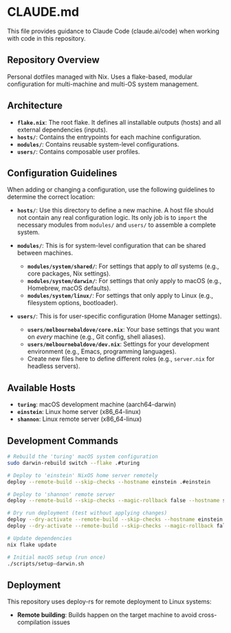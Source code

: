 # CLAUDE.md

This file provides guidance to Claude Code (claude.ai/code) when working with code in this repository.

## Repository Overview

Personal dotfiles managed with Nix. Uses a flake-based, modular configuration for multi-machine and multi-OS system management.

## Architecture

- **`flake.nix`**: The root flake. It defines all installable outputs (hosts) and all external dependencies (inputs).
- **`hosts/`**: Contains the entrypoints for each machine configuration.
- **`modules/`**: Contains reusable system-level configurations.
- **`users/`**: Contains composable user profiles.

## Configuration Guidelines

When adding or changing a configuration, use the following guidelines to determine the correct location:

- **`hosts/`**: Use this directory to define a new machine. A host file should not contain any real configuration logic. Its only job is to `import` the necessary modules from `modules/` and `users/` to assemble a complete system.

- **`modules/`**: This is for system-level configuration that can be shared between machines.
  - **`modules/system/shared/`**: For settings that apply to *all* systems (e.g., core packages, Nix settings).
  - **`modules/system/darwin/`**: For settings that only apply to macOS (e.g., Homebrew, macOS defaults).
  - **`modules/system/linux/`**: For settings that only apply to Linux (e.g., filesystem options, bootloader).

- **`users/`**: This is for user-specific configuration (Home Manager settings).
  - **`users/melbournebaldove/core.nix`**: Your base settings that you want on *every* machine (e.g., Git config, shell aliases).
  - **`users/melbournebaldove/dev.nix`**: Settings for your development environment (e.g., Emacs, programming languages).
  - Create new files here to define different roles (e.g., `server.nix` for headless servers).

## Available Hosts

- **`turing`**: macOS development machine (aarch64-darwin)
- **`einstein`**: Linux home server (x86_64-linux)
- **`shannon`**: Linux remote server (x86_64-linux)

## Development Commands

```bash
# Rebuild the 'turing' macOS system configuration
sudo darwin-rebuild switch --flake .#turing

# Deploy to 'einstein' NixOS home server remotely
deploy --remote-build --skip-checks --hostname einstein .#einstein

# Deploy to 'shannon' remote server
deploy --remote-build --skip-checks --magic-rollback false --hostname shannon .#shannon

# Dry run deployment (test without applying changes)
deploy --dry-activate --remote-build --skip-checks --hostname einstein .#einstein
deploy --dry-activate --remote-build --skip-checks --magic-rollback false --hostname shannon .#shannon

# Update dependencies
nix flake update

# Initial macOS setup (run once)
./scripts/setup-darwin.sh
```

## Deployment

This repository uses deploy-rs for remote deployment to Linux systems:

- **Remote building**: Builds happen on the target machine to avoid cross-compilation issues